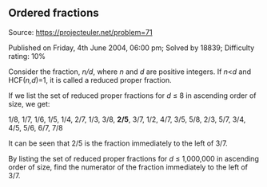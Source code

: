 Ordered fractions
-----------------

Source: https://projecteuler.net/problem=71

Published on Friday, 4th June 2004, 06:00 pm; Solved by 18839;
Difficulty rating: 10%

Consider the fraction, *n/d*, where *n* and *d* are positive integers.
If *n*\<*d* and HCF(*n,d*)=1, it is called a reduced proper fraction.

If we list the set of reduced proper fractions for *d* ≤ 8 in ascending
order of size, we get:

1/8, 1/7, 1/6, 1/5, 1/4, 2/7, 1/3, 3/8, **2/5**, 3/7, 1/2, 4/7, 3/5,
5/8, 2/3, 5/7, 3/4, 4/5, 5/6, 6/7, 7/8

It can be seen that 2/5 is the fraction immediately to the left of 3/7.

By listing the set of reduced proper fractions for *d* ≤ 1,000,000 in
ascending order of size, find the numerator of the fraction immediately
to the left of 3/7.
